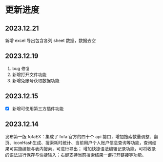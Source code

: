 # 更新进度

## 2023.12.21

新增 excel 导出包含各列 sheet 数据，数据去空

## 2023.12.19

1. bug 修复
2. 新增打开文件功能
3. 新增免账号获取数据功能

## 2023.12.15

- [x] 新增可使用第三方插件功能

## 2023.12.14

发布第一版 fofaEX：集成了 fofa 官方的四十个 api 接口，增加搜索数量调整、翻页、iconHash生成、搜索耗时统计、当前用户个人账户信息查询等功能，查询结果可实施编辑与表内搜索，可进行导出； 增加快捷语法编辑记录功能，可将收录的语法进行保存与快捷输入；右键支持当前搜索结果一键打开链接等功能。
